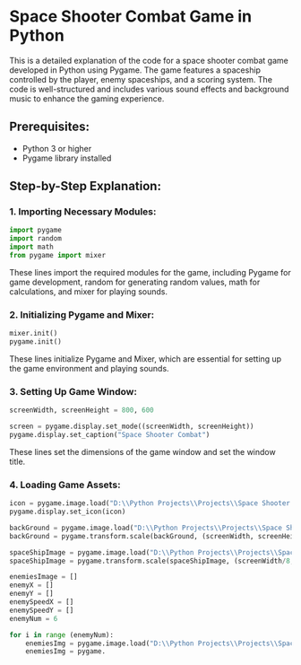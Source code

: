  # Space Shooter Combat Game in Python

This is a detailed explanation of the code for a space shooter combat game developed in Python using Pygame. The game features a spaceship controlled by the player, enemy spaceships, and a scoring system. The code is well-structured and includes various sound effects and background music to enhance the gaming experience.

## Prerequisites:

- Python 3 or higher
- Pygame library installed

## Step-by-Step Explanation:

### 1. Importing Necessary Modules:

```python
import pygame
import random
import math
from pygame import mixer
```

These lines import the required modules for the game, including Pygame for game development, random for generating random values, math for calculations, and mixer for playing sounds.

### 2. Initializing Pygame and Mixer:

```python
mixer.init()
pygame.init()
```

These lines initialize Pygame and Mixer, which are essential for setting up the game environment and playing sounds.

### 3. Setting Up Game Window:

```python
screenWidth, screenHeight = 800, 600

screen = pygame.display.set_mode((screenWidth, screenHeight))
pygame.display.set_caption("Space Shooter Combat")
```

These lines set the dimensions of the game window and set the window title.

### 4. Loading Game Assets:

```python
icon = pygame.image.load("D:\\Python Projects\\Projects\\Space Shooter Combat\\Images\\SpaceShooterCombatIcon.webp")
pygame.display.set_icon(icon)

backGround = pygame.image.load("D:\\Python Projects\\Projects\\Space Shooter Combat\\Images\\SpaceShooterBg.jpg")
backGround = pygame.transform.scale(backGround, (screenWidth, screenHeight))

spaceShipImage = pygame.image.load("D:\\Python Projects\\Projects\\Space Shooter Combat\\Images\\spaceShip.png")
spaceShipImage = pygame.transform.scale(spaceShipImage, (screenWidth/8, screenHeight/8))

enemiesImage = []
enemyX = []
enemyY = []
enemySpeedX = []
enemySpeedY = []
enemyNum = 6

for i in range (enemyNum):    
    enemiesImg = pygame.image.load("D:\\Python Projects\\Projects\\Space Shooter Combat\\Images\\enemies.png")
    enemiesImg = pygame.
